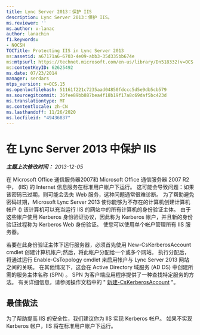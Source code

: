 ```yaml
---
title: Lync Server 2013：保护 IIS
description: Lync Server 2013：保护 IIS。
ms.reviewer: ''
ms.author: v-lanac
author: lanachin
f1.keywords:
- NOCSH
TOCTitle: Protecting IIS in Lync Server 2013
ms:assetid: a67171a6-6703-4e09-abb3-35d335bb674e
ms:mtpsurl: https://technet.microsoft.com/en-us/library/Dn518332(v=OCS.15)
ms:contentKeyID: 62625492
ms.date: 07/23/2014
manager: serdars
mtps_version: v=OCS.15
ms.openlocfilehash: 51161f221c7235aad04850fdccc5d5e9db5cb579
ms.sourcegitcommit: 36fee89bb887bea4f18b19f17a8c69daf5bc423d
ms.translationtype: MT
ms.contentlocale: zh-CN
ms.lasthandoff: 11/26/2020
ms.locfileid: "49436837"
---
```

# <a name="protecting-iis-in-lync-server-2013"></a>在 Lync Server 2013 中保护 IIS

<div data-xmlns="http://www.w3.org/1999/xhtml">

<div class="topic" data-xmlns="http://www.w3.org/1999/xhtml" data-msxsl="urn:schemas-microsoft-com:xslt" data-cs="https://msdn.microsoft.com/">

<div data-asp="https://msdn2.microsoft.com/asp">



</div>

<div id="mainSection">

<div id="mainBody">

<span> </span>

_**主题上次修改时间：** 2013-12-05_

在 Microsoft Office 通信服务器2007和 Microsoft Office 通信服务器 2007 R2 中， (IIS) 的 Internet 信息服务在标准用户帐户下运行。 这可能会导致问题：如果该密码已过期，则可能会丢失 Web 服务，这种问题通常很难诊断。 为了帮助避免密码过期，Microsoft Lync Server 2013 使你能够为不存在的计算机创建计算机帐户 () 该计算机可以充当运行 IIS 的网站中的所有计算机的身份验证主体。 由于这些帐户使用 Kerberos 身份验证协议，因此称为 Kerberos 帐户，并且新的身份验证过程称为 Kerberos Web 身份验证。 使您可以使用单个帐户管理所有 IIS 服务器。

若要在此身份验证主体下运行服务器，必须首先使用 New-CsKerberosAccount cmdlet 创建计算机帐户;然后，将此帐户分配给一个或多个网站。 执行分配后，将通过运行 Enable-CsTopology cmdlet 来启用帐户与 Lync Server 2013 网站之间的关联。 在其他情况下，这会在 Active Directory 域服务 (AD DS) 中创建所需的服务主体名称 (SPN) 。 SPN 为客户端应用程序提供了一种查找特定服务的方法。 有关详细信息，请参阅操作文档中的 " [新建-CsKerberosAccount](https://docs.microsoft.com/powershell/module/skype/New-CsKerberosAccount) "。

<div>

## <a name="best-practices"></a>最佳做法

为了帮助提高 IIS 的安全性，我们建议你为 IIS 实现 Kerberos 帐户。 如果不实现 Kerberos 帐户，IIS 将在标准用户帐户下运行。

</div>

</div>

<span> </span>

</div>

</div>

</div>

